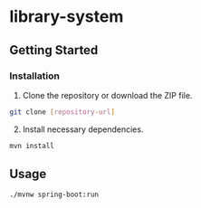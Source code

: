 # library-system

## Getting Started

### Installation

1. Clone the repository or download the ZIP file.

```bash
git clone [repository-url]
```

2. Install necessary dependencies.

```bash
mvn install
```

## Usage

```bash
./mvnw spring-boot:run
```
